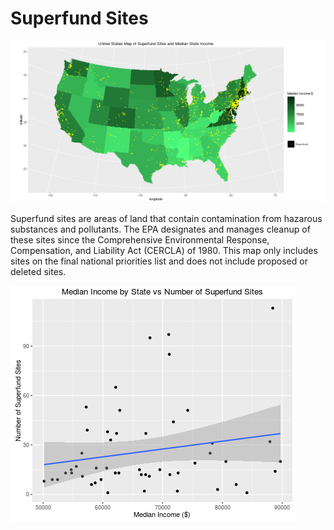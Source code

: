 # Superfund Sites
![](https://raw.githubusercontent.com/ElissaMallis/Superfund/master/map.png)

Superfund sites are areas of land that contain contamination from hazarous substances and pollutants. The EPA designates and manages cleanup of these sites since the Comprehensive Environmental Response, Compensation, and Liability Act (CERCLA) of 1980. This map only includes sites on the final national priorities list and does not include proposed or deleted sites. 

![](https://raw.githubusercontent.com/ElissaMallis/Superfund/master/plot1.png)
